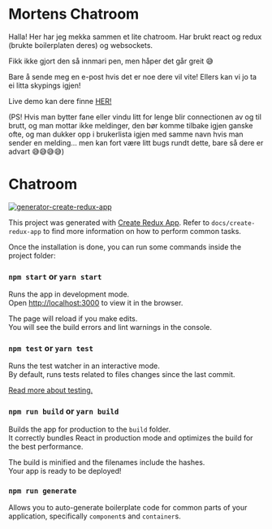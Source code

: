 # Mortens Chatroom

Halla! Her har jeg mekka sammen et lite chatroom.
Har brukt react og redux (brukte boilerplaten deres) og websockets.

Fikk ikke gjort den så innmari pen, men håper det går greit 😅

Bare å sende meg en e-post hvis det er noe dere vil vite! Ellers kan vi jo ta ei litta skypings igjen!

Live demo kan dere finne [HER!](http://35.204.2.177:5000/)


(PS! Hvis man bytter fane eller vindu litt for lenge blir connectionen av og til brutt, og man mottar ikke meldinger, 
den bør komme tilbake igjen ganske ofte, og man dukker opp i brukerlista igjen med samme navn hvis man sender en melding...
men kan fort være litt bugs rundt dette, bare så dere er advart 😅😅😅😅)

# Chatroom
[![generator-create-redux-app](https://img.shields.io/badge/built%20with-generator--create--redux--app-brightgreen.svg)](https://github.com/jonidelv/generator-create-redux-app)

This project was generated with [Create Redux App](https://github.com/jonidelv/generator-create-redux-app). Refer to `docs/create-redux-app` to find more information on how to perform common tasks.

Once the installation is done, you can run some commands inside the project folder:

### `npm start` or `yarn start`

Runs the app in development mode.<br>
Open [http://localhost:3000](http://localhost:3000) to view it in the browser.

The page will reload if you make edits.<br>
You will see the build errors and lint warnings in the console.

### `npm test` or `yarn test`

Runs the test watcher in an interactive mode.<br>
By default, runs tests related to files changes since the last commit.

[Read more about testing.](https://github.com/facebookincubator/create-react-app/blob/master/packages/react-scripts/template/README.md#running-tests)

### `npm run build` or `yarn build`

Builds the app for production to the `build` folder.<br>
It correctly bundles React in production mode and optimizes the build for the best performance.

The build is minified and the filenames include the hashes.<br>
Your app is ready to be deployed!

### `npm run generate`

Allows you to auto-generate boilerplate code for common parts of your
application, specifically `component`s and `container`s.

